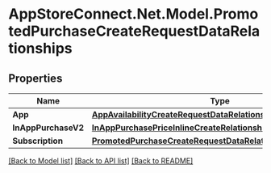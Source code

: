 # AppStoreConnect.Net.Model.PromotedPurchaseCreateRequestDataRelationships

## Properties

Name | Type | Description | Notes
------------ | ------------- | ------------- | -------------
**App** | [**AppAvailabilityCreateRequestDataRelationshipsApp**](AppAvailabilityCreateRequestDataRelationshipsApp.md) |  | 
**InAppPurchaseV2** | [**InAppPurchasePriceInlineCreateRelationshipsInAppPurchaseV2**](InAppPurchasePriceInlineCreateRelationshipsInAppPurchaseV2.md) |  | [optional] 
**Subscription** | [**PromotedPurchaseCreateRequestDataRelationshipsSubscription**](PromotedPurchaseCreateRequestDataRelationshipsSubscription.md) |  | [optional] 

[[Back to Model list]](../README.md#documentation-for-models) [[Back to API list]](../README.md#documentation-for-api-endpoints) [[Back to README]](../README.md)

